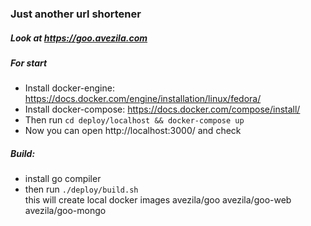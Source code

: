 ### Just another url shortener

##### Look at https://goo.avezila.com

##### For start
* Install docker-engine:
  https://docs.docker.com/engine/installation/linux/fedora/
* Install docker-compose: 
  https://docs.docker.com/compose/install/
* Then run ```cd deploy/localhost && docker-compose up```
* Now you can open http://localhost:3000/ and check

##### Build:
* install go compiler
* then run 
  ```./deploy/build.sh```  
  this will create local docker images avezila/goo avezila/goo-web avezila/goo-mongo

